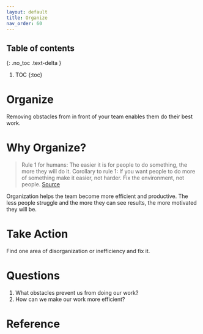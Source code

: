```yaml
---
layout: default
title: Organize
nav_order: 60
---
```

## Table of contents
{: .no_toc .text-delta }

1. TOC
{:toc}

# Organize
Removing obstacles from in front of your team enables them do their best work.

# Why Organize?
> Rule 1 for humans: The easier it is for people to do something, the more they will do it. 
Corollary to rule 1: If you want people to do more of something make it easier, not harder.
Fix the environment, not people.
[Source](https://twitter.com/ldavidmarquet/status/1473675958733484039)

Organization helps the team become more efficient and productive.  The less people struggle and the more they can see results, the more motivated they will be.

# Take Action
Find one area of disorganization or inefficiency and fix it.

# Questions
1. What obstacles prevent us from doing our work?
2. How can we make our work more efficient?

# Reference
